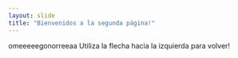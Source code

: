 ```yaml
---
layout: slide
title: "Bienvenidos a la segunda página!"
---
```

omeeeeegonorreeaa
Utiliza la flecha hacia la izquierda para volver!
